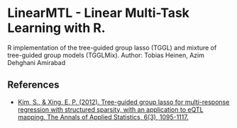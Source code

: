 # LinearMTL - Linear Multi-Task Learning with R.

R implementation of the tree-guided group lasso (TGGL) and mixture of tree-guided group models (TGGLMix).
Author: Tobias Heinen, Azim Dehghani Amirabad
## References

* [Kim, S., & Xing, E. P. (2012). Tree-guided group lasso for multi-response regression with structured sparsity, with an application to eQTL mapping. The Annals of Applied Statistics, 6(3), 1095-1117.
](https://projecteuclid.org/euclid.aoas/1346418575)
